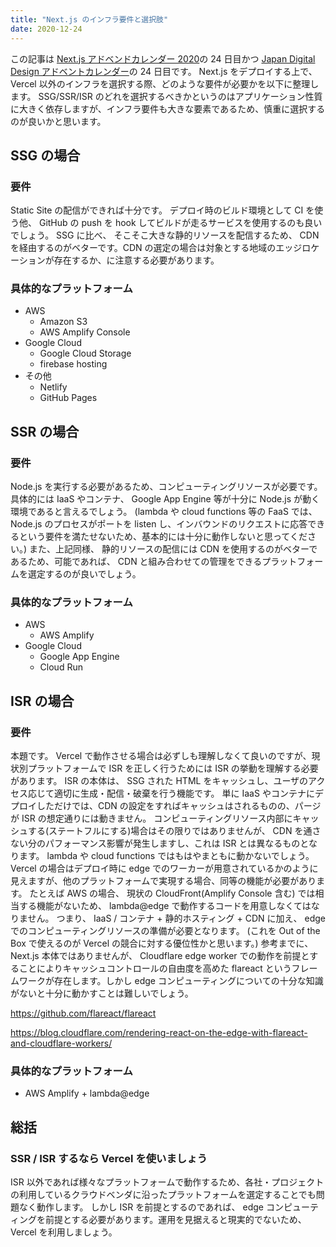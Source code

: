 ```yaml
---
title: "Next.js のインフラ要件と選択肢"
date: 2020-12-24
---
```


この記事は [Next.js アドベンドカレンダー 2020](https://qiita.com/advent-calendar/2020/nextjs)の 24 日目かつ [Japan Digital Design アドベントカレンダー](https://adventar.org/calendars/5160)の 24 日目です。
Next.js をデプロイする上で、 Vercel 以外のインフラを選択する際、どのような要件が必要かを以下に整理します。
SSG/SSR/ISR のどれを選択するべきかというのはアプリケーション性質に大きく依存しますが、インフラ要件も大きな要素であるため、慎重に選択するのが良いかと思います。

## SSG の場合

### 要件

Static Site の配信ができれば十分です。
デプロイ時のビルド環境として CI を使う他、 GitHub の push を hook してビルドが走るサービスを使用するのも良いでしょう。
SSG に比べ、 そこそこ大きな静的リソースを配信するため、 CDN を経由するのがベターです。CDN の選定の場合は対象とする地域のエッジロケーションが存在するか、に注意する必要があります。

### 具体的なプラットフォーム

- AWS
  - Amazon S3
  - AWS Amplify Console
- Google Cloud
  - Google Cloud Storage
  - firebase hosting
- その他
  - Netlify
  - GitHub Pages

## SSR の場合

### 要件

Node.js を実行する必要があるため、コンピューティングリソースが必要です。
具体的には IaaS やコンテナ、 Google App Engine 等が十分に Node.js が動く環境であると言えるでしょう。
(lambda や cloud functions 等の FaaS では、 Node.js のプロセスがポートを listen し、インバウンドのリクエストに応答できるという要件を満たせないため、基本的には十分に動作しないと思ってください。)
また、上記同様、 静的リソースの配信には CDN を使用するのがベターであるため、可能であれば、 CDN と組み合わせての管理をできるプラットフォームを選定するのが良いでしょう。

### 具体的なプラットフォーム

- AWS
  - AWS Amplify
- Google Cloud
  - Google App Engine
  - Cloud Run

## ISR の場合

### 要件

本題です。 Vercel で動作させる場合は必ずしも理解しなくて良いのですが、現状別プラットフォームで ISR を正しく行うためには ISR の挙動を理解する必要があります。
ISR の本体は、 SSG された HTML をキャッシュし、ユーザのアクセス応じて適切に生成・配信・破棄を行う機能です。
単に IaaS やコンテナにデプロイしただけでは、CDN の設定をすればキャッシュはされるものの、パージが ISR の想定通りには動きません。
コンピューティングリソース内部にキャッシュする(ステートフルにする)場合はその限りではありませんが、 CDN を通さない分のパフォーマンス影響が発生しますし、これは ISR とは異なるものとなります。
lambda や cloud functions ではもはやまともに動かないでしょう。
Vercel の場合はデプロイ時に edge でのワーカーが用意されているかのように見えますが、他のプラットフォームで実現する場合、同等の機能が必要があります。
たとえば AWS の場合、 現状の CloudFront(Amplify Console 含む) では相当する機能がないため、 lambda@edge で動作するコードを用意しなくてはなりません。
つまり、 IaaS / コンテナ + 静的ホスティング + CDN に加え、 edge でのコンピューティングリソースの準備が必要となります。
(これを Out of the Box で使えるのが Vercel の競合に対する優位性かと思います。)
参考までに、 Next.js 本体ではありませんが、 Cloudflare edge worker での動作を前提とすることによりキャッシュコントロールの自由度を高めた flareact というフレームワークが存在します。しかし edge コンピューティングについての十分な知識がないと十分に動かすことは難しいでしょう。

https://github.com/flareact/flareact

https://blog.cloudflare.com/rendering-react-on-the-edge-with-flareact-and-cloudflare-workers/

### 具体的なプラットフォーム

- AWS Amplify + lambda@edge

## 総括

### SSR / ISR するなら Vercel を使いましょう

ISR 以外であれば様々なプラットフォームで動作するため、各社・プロジェクトの利用しているクラウドベンダに沿ったプラットフォームを選定することでも問題なく動作します。
しかし ISR を前提とするのであれば、 edge コンピューティングを前提とする必要があります。運用を見据えると現実的でないため、 Vercel を利用しましょう。
